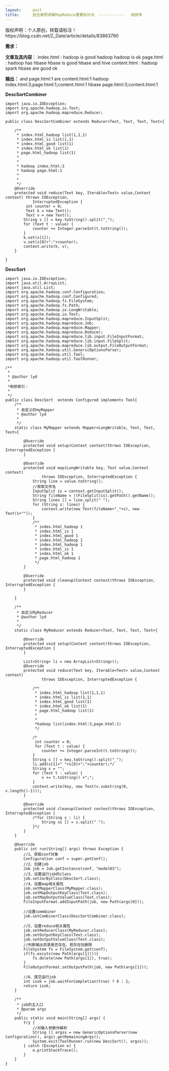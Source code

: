 ```yaml
---
layout:     post
title:      结合案例讲解MapReduce重要知识点  -----------   倒排序
---
```

<div id="article_content" class="article_content clearfix csdn-tracking-statistics" data-pid="blog" data-mod="popu_307" data-dsm="post">
								<div class="article-copyright">
					版权声明：个人原创，转载请标注！					https://blog.csdn.net/Z_Date/article/details/83863790				</div>
								            <link rel="stylesheet" href="https://csdnimg.cn/release/phoenix/template/css/ck_htmledit_views-f76675cdea.css">
						<div class="htmledit_views" id="content_views">
                <p><strong>需求：</strong></p>

<p><strong>文章及其内容</strong>：​ index.html : hadoop is good hadoop hadoop is ok​ page.html : hadoop has hbase hbase is good hbase and hive​ content.html : hadoop spark hbase are good ok</p>

<p><strong>输出：</strong> and page.html:1 are content.html:1 hadoop index.html:3;page.html:1;content.html:1 hbase page.html:3;content.html:1</p>

<p><strong>DescSortCombiner</strong></p>

<pre class="has">
<code class="language-java">import java.io.IOException;
import org.apache.hadoop.io.Text;
import org.apache.hadoop.mapreduce.Reducer;

public class DescSortCombiner extends Reducer&lt;Text, Text, Text, Text&gt;{

	/**
	 * index.html_hadoop list(1,1,1)
	 * index.html_is list(1,1)
	 * index.html_good list(1)
	 * index.html_ok list(1)
	 * page.html_hadoop list(1)
	 * 
	 * 
	 * hadoop index.html:3
	 * hadoop page.html:1
	 * 
	 * 
	 */
	@Override
	protected void reduce(Text key, Iterable&lt;Text&gt; value,Context context) throws IOException,
			InterruptedException {
		 int counter = 0;
		 Text k = new Text();
		 Text v = new Text();
		String s [] = key.toString().split("_");
		for (Text t : value) {
			counter += Integer.parseInt(t.toString());
		}
		k.set(s[1]);
		v.set(s[0]+":"+counter);
		context.write(k, v);
	}
	
}</code></pre>

<p><strong>DescSort </strong></p>

<pre class="has">
<code class="language-java">import java.io.IOException;
import java.util.ArrayList;
import java.util.List;
import org.apache.hadoop.conf.Configuration;
import org.apache.hadoop.conf.Configured;
import org.apache.hadoop.fs.FileSystem;
import org.apache.hadoop.fs.Path;
import org.apache.hadoop.io.LongWritable;
import org.apache.hadoop.io.Text;
import org.apache.hadoop.mapreduce.InputSplit;
import org.apache.hadoop.mapreduce.Job;
import org.apache.hadoop.mapreduce.Mapper;
import org.apache.hadoop.mapreduce.Reducer;
import org.apache.hadoop.mapreduce.lib.input.FileInputFormat;
import org.apache.hadoop.mapreduce.lib.input.FileSplit;
import org.apache.hadoop.mapreduce.lib.output.FileOutputFormat;
import org.apache.hadoop.util.GenericOptionsParser;
import org.apache.hadoop.util.Tool;
import org.apache.hadoop.util.ToolRunner;

/**
 * 
 * @author lyd
 *
 *倒排索引：
 *
 */
public class DescSort  extends Configured implements Tool{
	/**
	 * 自定义的myMapper
	 * @author lyd
	 *
	 */
	static class MyMapper extends Mapper&lt;LongWritable, Text, Text, Text&gt;{

		@Override
		protected void setup(Context context)throws IOException, InterruptedException {
		}

		@Override
		protected void map(LongWritable key, Text value,Context context)
				throws IOException, InterruptedException {
			String line = value.toString();
			//获取文件名
			InputSplit is = context.getInputSplit();
			String fileName = ((FileSplit)is).getPath().getName();
			String lines [] = line.split(" ");
			for (String s: lines) {
				context.write(new Text(fileName+"_"+s), new Text(1+""));
			}
			/**
			 * index.html_hadoop 1
			 * index.html_is 1
			 * index.html_good 1
			 * index.html_hadoop 1
			 * index.html_hadoop 1
			 * index.html_is 1
			 * index.html_ok 1
			 * page.html_hadoop 1
			 */
		}

		@Override
		protected void cleanup(Context context)throws IOException, InterruptedException {
		}
		
	}
	
	/**
	 * 自定义MyReducer
	 * @author lyd
	 *
	 */
	static class MyReducer extends Reducer&lt;Text, Text, Text, Text&gt;{

		@Override
		protected void setup(Context context)throws IOException, InterruptedException {
		}
		
		List&lt;String&gt; li = new ArrayList&lt;String&gt;();
		@Override
		protected void reduce(Text key, Iterable&lt;Text&gt; value,Context context)
				throws IOException, InterruptedException {
		
			/**
			 * index.html_hadoop list(1,1,1)
			 * index.html_is list(1,1)
			 * index.html_good list(1)
			 * index.html_ok list(1)
			 * page.html_hadoop list(1)
			 * 
			 * 
			 *hadoop list(index.html:3,page.html:1)
			 */
			
			/*
			 int counter = 0;
			 for (Text t : value) {
				counter += Integer.parseInt(t.toString());
			}
			String s [] = key.toString().split("_");
			li.add(s[1]+" "+s[0]+":"+counter);*/
			String v = "";
			for (Text t : value) {
				v += t.toString() +";";
			}
			context.write(key, new Text(v.substring(0, v.length()-1)));
		}
		
		@Override
		protected void cleanup(Context context)throws IOException, InterruptedException {
			/*for (String s : li) {
				String ss [] = s.split(" ");
			}*/
		}
	}
	
	@Override
	public int run(String[] args) throws Exception {
		//1、获取conf对象
		Configuration conf = super.getConf();
		//2、创建job
		Job job = Job.getInstance(conf, "model03");
		//3、设置运行job的class
		job.setJarByClass(DescSort.class);
		//4、设置map相关属性
		job.setMapperClass(MyMapper.class);
		job.setMapOutputKeyClass(Text.class);
		job.setMapOutputValueClass(Text.class);
		FileInputFormat.addInputPath(job, new Path(args[0]));
		
		//设置commbiner
		job.setCombinerClass(DescSortCombiner.class);
		
		//5、设置reduce相关属性
		job.setReducerClass(MyReducer.class);
		job.setOutputKeyClass(Text.class);
		job.setOutputValueClass(Text.class);
		//判断输出目录是否存在，若存在则删除
		FileSystem fs = FileSystem.get(conf);
		if(fs.exists(new Path(args[1]))){
			fs.delete(new Path(args[1]), true);
		}
		FileOutputFormat.setOutputPath(job, new Path(args[1]));
		
		//6、提交运行job
		int isok = job.waitForCompletion(true) ? 0 : 1;
		return isok;
	}
	
	/**
	 * job的主入口
	 * @param args
	 */
	public static void main(String[] args) {
		try {
			//对输入参数作解析
			String [] argss = new GenericOptionsParser(new Configuration(), args).getRemainingArgs();
			System.exit(ToolRunner.run(new DescSort(), argss));
		} catch (Exception e) {
			e.printStackTrace();
		}
	}
}
</code></pre>

<p> </p>            </div>
                </div>